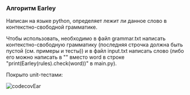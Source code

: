 ### Алгоритм Earley 
 
Написан на языке python, определяет лежит ли данное слово в контекстно-свободной грамматике. 
 
Чтобы использовать, необходимо в файл grammar.txt написать контекстно-свободную грамматику (последняя строчка должна быть пустой (см. примеры и тесты)) и в файл input.txt написать слово (либо его можно написать в "" вместо word в строке "print(Earley(rules).check(word))" в main.py). 
 
Покрыто unit-тестами:  
 
 ![codecovEar](https://user-images.githubusercontent.com/91114932/205451345-45200254-6101-4923-8df3-26ebd99be885.png)
